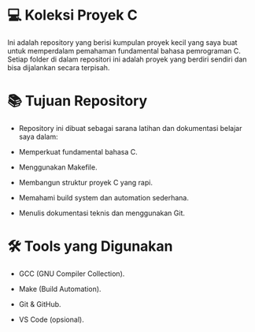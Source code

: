 # 💻 Koleksi Proyek C

Ini adalah repository yang berisi kumpulan proyek kecil yang saya buat untuk memperdalam pemahaman fundamental bahasa pemrograman C. Setiap folder di dalam repositori ini adalah proyek yang berdiri sendiri dan bisa dijalankan secara terpisah.

# 📚 Tujuan Repository

- Repository ini dibuat sebagai sarana latihan dan dokumentasi belajar saya dalam:

- Memperkuat fundamental bahasa C.

- Menggunakan Makefile.

- Membangun struktur proyek C yang rapi.

- Memahami build system dan automation sederhana.

- Menulis dokumentasi teknis dan menggunakan Git.

# 🛠 Tools yang Digunakan

- GCC (GNU Compiler Collection).

- Make (Build Automation).

- Git & GitHub.

- VS Code (opsional).



